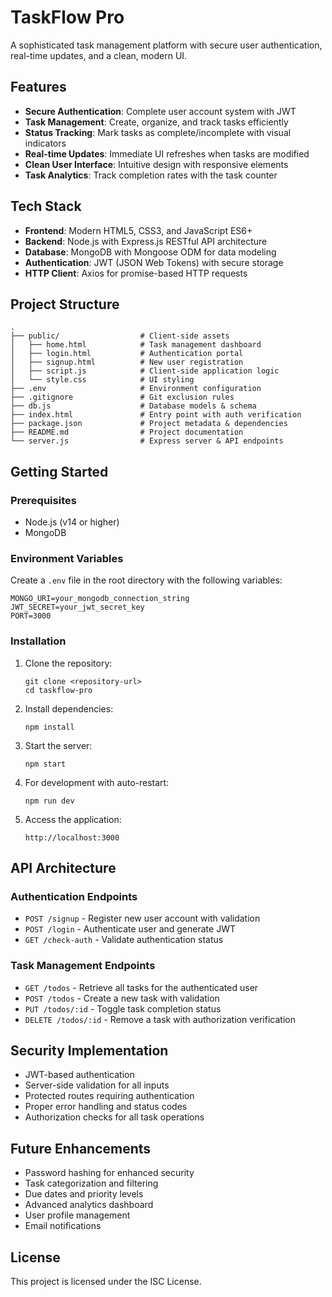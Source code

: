 # TaskFlow Pro

A sophisticated task management platform with secure user authentication, real-time updates, and a clean, modern UI.

## Features

- **Secure Authentication**: Complete user account system with JWT
- **Task Management**: Create, organize, and track tasks efficiently
- **Status Tracking**: Mark tasks as complete/incomplete with visual indicators
- **Real-time Updates**: Immediate UI refreshes when tasks are modified
- **Clean User Interface**: Intuitive design with responsive elements
- **Task Analytics**: Track completion rates with the task counter

## Tech Stack

- **Frontend**: Modern HTML5, CSS3, and JavaScript ES6+
- **Backend**: Node.js with Express.js RESTful API architecture
- **Database**: MongoDB with Mongoose ODM for data modeling
- **Authentication**: JWT (JSON Web Tokens) with secure storage
- **HTTP Client**: Axios for promise-based HTTP requests

## Project Structure

```
.
├── public/                  # Client-side assets
│   ├── home.html            # Task management dashboard
│   ├── login.html           # Authentication portal
│   ├── signup.html          # New user registration
│   ├── script.js            # Client-side application logic
│   └── style.css            # UI styling
├── .env                     # Environment configuration
├── .gitignore               # Git exclusion rules
├── db.js                    # Database models & schema
├── index.html               # Entry point with auth verification
├── package.json             # Project metadata & dependencies
├── README.md                # Project documentation
└── server.js                # Express server & API endpoints
```

## Getting Started

### Prerequisites

- Node.js (v14 or higher)
- MongoDB

### Environment Variables

Create a `.env` file in the root directory with the following variables:

```
MONGO_URI=your_mongodb_connection_string
JWT_SECRET=your_jwt_secret_key
PORT=3000
```

### Installation

1. Clone the repository:
   ```
   git clone <repository-url>
   cd taskflow-pro
   ```

2. Install dependencies:
   ```
   npm install
   ```

3. Start the server:
   ```
   npm start
   ```

4. For development with auto-restart:
   ```
   npm run dev
   ```

5. Access the application:
   ```
   http://localhost:3000
   ```

## API Architecture

### Authentication Endpoints

- `POST /signup` - Register new user account with validation
- `POST /login` - Authenticate user and generate JWT
- `GET /check-auth` - Validate authentication status

### Task Management Endpoints

- `GET /todos` - Retrieve all tasks for the authenticated user
- `POST /todos` - Create a new task with validation
- `PUT /todos/:id` - Toggle task completion status
- `DELETE /todos/:id` - Remove a task with authorization verification

## Security Implementation

- JWT-based authentication
- Server-side validation for all inputs
- Protected routes requiring authentication
- Proper error handling and status codes
- Authorization checks for all task operations

## Future Enhancements

- Password hashing for enhanced security
- Task categorization and filtering
- Due dates and priority levels
- Advanced analytics dashboard
- User profile management
- Email notifications

## License

This project is licensed under the ISC License. 